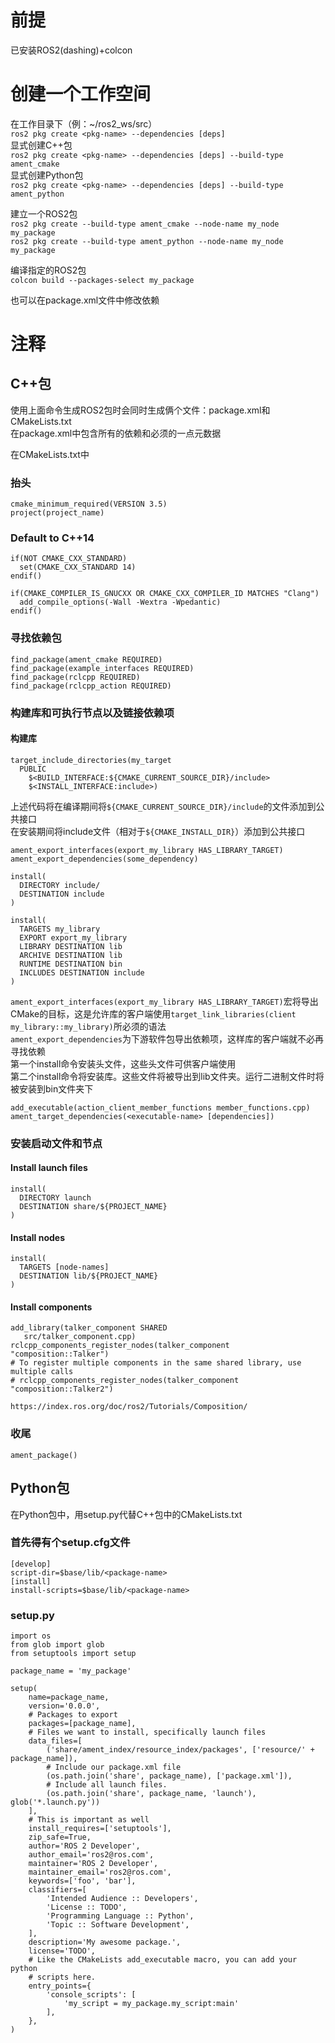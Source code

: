 # 前提
已安装ROS2(dashing)+colcon  
# 创建一个工作空间  
在工作目录下（例：~/ros2_ws/src）  
`ros2 pkg create <pkg-name> --dependencies [deps]`  
显式创建C++包  
`ros2 pkg create <pkg-name> --dependencies [deps] --build-type ament_cmake`  
显式创建Python包  
`ros2 pkg create <pkg-name> --dependencies [deps] --build-type ament_python`

建立一个ROS2包  
`ros2 pkg create --build-type ament_cmake --node-name my_node my_package`  
`ros2 pkg create --build-type ament_python --node-name my_node my_package`

编译指定的ROS2包  
`colcon build --packages-select my_package`  

也可以在package.xml文件中修改依赖  
# 注释  
## C++包
使用上面命令生成ROS2包时会同时生成俩个文件：package.xml和CMakeLists.txt  
在package.xml中包含所有的依赖和必须的一点元数据  

在CMakeLists.txt中  
### 抬头  
```
cmake_minimum_required(VERSION 3.5)
project(project_name)
```  
### Default to C++14
```
if(NOT CMAKE_CXX_STANDARD)
  set(CMAKE_CXX_STANDARD 14)
endif()

if(CMAKE_COMPILER_IS_GNUCXX OR CMAKE_CXX_COMPILER_ID MATCHES "Clang")
  add_compile_options(-Wall -Wextra -Wpedantic)
endif()
```  
### 寻找依赖包
```
find_package(ament_cmake REQUIRED)
find_package(example_interfaces REQUIRED)
find_package(rclcpp REQUIRED)
find_package(rclcpp_action REQUIRED)
```  
### 构建库和可执行节点以及链接依赖项
#### 构建库
```
target_include_directories(my_target
  PUBLIC
    $<BUILD_INTERFACE:${CMAKE_CURRENT_SOURCE_DIR}/include>
    $<INSTALL_INTERFACE:include>)
```
上述代码将在编译期间将`${CMAKE_CURRENT_SOURCE_DIR}/include`的文件添加到公共接口  
在安装期间将include文件（相对于`${CMAKE_INSTALL_DIR}`）添加到公共接口  
```
ament_export_interfaces(export_my_library HAS_LIBRARY_TARGET)
ament_export_dependencies(some_dependency)

install(
  DIRECTORY include/
  DESTINATION include
)

install(
  TARGETS my_library
  EXPORT export_my_library
  LIBRARY DESTINATION lib
  ARCHIVE DESTINATION lib
  RUNTIME DESTINATION bin
  INCLUDES DESTINATION include
)
```  
`ament_export_interfaces(export_my_library HAS_LIBRARY_TARGET)`宏将导出CMake的目标，这是允许库的客户端使用`target_link_libraries(client my_library::my_library)`所必须的语法  
`ament_export_dependencies`为下游软件包导出依赖项，这样库的客户端就不必再寻找依赖  
第一个install命令安装头文件，这些头文件可供客户端使用  
第二个install命令将安装库。这些文件将被导出到lib文件夹。运行二进制文件时将被安装到bin文件夹下
```
add_executable(action_client_member_functions member_functions.cpp)
ament_target_dependencies(<executable-name> [dependencies])
```  
### 安装启动文件和节点
#### Install launch files
```
install(
  DIRECTORY launch
  DESTINATION share/${PROJECT_NAME}
)
```  
#### Install nodes
```
install(
  TARGETS [node-names]
  DESTINATION lib/${PROJECT_NAME}
)
```  
#### Install components  
```
add_library(talker_component SHARED
   src/talker_component.cpp)
rclcpp_components_register_nodes(talker_component "composition::Talker")
# To register multiple components in the same shared library, use multiple calls
# rclcpp_components_register_nodes(talker_component "composition::Talker2")
```
`https://index.ros.org/doc/ros2/Tutorials/Composition/`
### 收尾
`ament_package()`
## Python包
在Python包中，用setup.py代替C++包中的CMakeLists.txt
### 首先得有个setup.cfg文件
```
[develop]
script-dir=$base/lib/<package-name>
[install]
install-scripts=$base/lib/<package-name>
```  
### setup.py
```
import os
from glob import glob
from setuptools import setup

package_name = 'my_package'

setup(
    name=package_name,
    version='0.0.0',
    # Packages to export
    packages=[package_name],
    # Files we want to install, specifically launch files
    data_files=[
        ('share/ament_index/resource_index/packages', ['resource/' + package_name]),
        # Include our package.xml file
        (os.path.join('share', package_name), ['package.xml']),
        # Include all launch files.
        (os.path.join('share', package_name, 'launch'), glob('*.launch.py'))
    ],
    # This is important as well
    install_requires=['setuptools'],
    zip_safe=True,
    author='ROS 2 Developer',
    author_email='ros2@ros.com',
    maintainer='ROS 2 Developer',
    maintainer_email='ros2@ros.com',
    keywords=['foo', 'bar'],
    classifiers=[
        'Intended Audience :: Developers',
        'License :: TODO',
        'Programming Language :: Python',
        'Topic :: Software Development',
    ],
    description='My awesome package.',
    license='TODO',
    # Like the CMakeLists add_executable macro, you can add your python
    # scripts here.
    entry_points={
        'console_scripts': [
            'my_script = my_package.my_script:main'
        ],
    },
)
```
